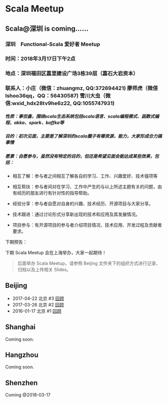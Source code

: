 # Scala Meetup


## Scala@深圳 is coming......

### 深圳　Functional-Scala 爱好者 Meetup

### 时间：2018年3月17日下午2点

### 地点：深圳福田区嘉里建设广场3栋39层（嘉石大岩资本）

### 联系人：小庄（微信：zhuangmz, QQ:372694421) 廖师虎（微信lshoo36qq，QQ：56430587) 雪川大虫（微信:wxid_hdx28tv9he6z22, QQ:1055747931)

##### 性质：事但翕，围绕scala生态系统包括scala语言、scala编程模式、函数式编程、akka、spark、kaffka等

##### 目的：初次见面，主要是了解深圳的scala圈子有哪资源，能力，大家形成合力搞事情

##### 愿景：自愿参与，虽然没有特定的目的，但还是希望见面会能达成某些效果，包括：

- 相互了解：参与者之间相互了解各自的学习、工作、兴趣爱好、技术强项等

- 相互帮扶：参与者间对在学习、工作中产生的与以上所述主题有关的问题，由有经历的朋友进行有针对性的指导帮助。

- 经验分享：参与者自愿对自身的兴趣、技术经历、开源项目与大家分享。

- 技术跟进：通过讨论形式分享新出现的技术和应用及其发展情况。

- 项目参与：有开源项目的参与者介绍项目情况、技术应用、开发过程及贡献者要求。

下期预告：

下期 Scala Meetup 会在上海举办，大家一起期待！

> 后面举办 Scala Meetup，请参照 Beijing 文件夹下的组织方式进行记录、归档以及上传相关 Slides。



## Beijing

- 2017-04-22 北京 #3 [回顾](https://github.com/scalacn/scala-meetup/blob/master/Beijing/2017-04-22/README.md)
- 2017-03-26 北京 #2 [回顾](https://github.com/scalacn/scala-meetup/blob/master/Beijing/2017-03-26/README.md)
- 2016-01-17 北京 #1 [回顾](https://github.com/scalacn/scala-meetup/blob/master/Beijing/2016-01-17/README.md)


## Shanghai

Coming soon.

## Hangzhou

Coming soon.

## Shenzhen

Coming @2018-03-17

